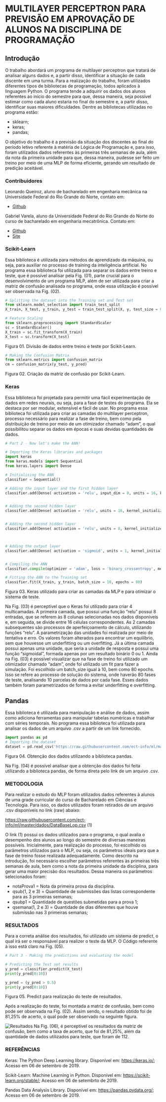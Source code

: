 # MULTILAYER PERCEPTRON PARA PREVISÃO EM APROVAÇÃO DE ALUNOS NA DISCIPLINA DE PROGRAMAÇÃO

## Introdução
O trabalho abordará um programa de multilayer perceptron que tratará de analisar alguns dados e, a partir disso, identificar a situação de cada discente em uma turma.
Para a realização do trabalho, foram utilizados diferentes tipos de bibliotecas de programação, todos aplicados à linguagem Python. O programa tende a adquirir os dados dos alunos referentes ao início do semestre para que, dessa maneira, seja possível estimar como cada aluno estaria no final do semestre e, a partir disso, identificar suas maiores dificuldades.
Dentre as bibliotecas utilizadas no programa estão:
* sklearn;
* keras;
* pandas;

O objetivo do trabalho é a previsão da situação dos discentes ao final do período letivo referente à matéria de Lógica de Programação e, para isso, foram utilizados dados referentes às primeiras três semanas de aula, além da nota da primeira unidade para que, dessa maneira, pudesse ser feito um treino por meio de uma MLP de forma eficiente, gerando um resultado de predição aceitável. 


### Contribuidores

Leonardo Queiroz, aluno de bacharelado em engenharia mecânica na Universidade Federal do Rio Grande do Norte, contato em:
- [Github](https://github.com/leocqueiroz)

Gabriel Varela, aluno da Universidade Federal do Rio Grande do Norte do curso de bacharelado em engenharia mecatrônica. Contato em:
- [Github](https://github.com/gabrielvrl)
- [Site](https://gabrielvrl.github.io/)

### Scikit-Learn

Essa biblioteca é utilizada para métodos de aprendizado da máquina, ou seja, para auxiliar no processo de training da inteligência artificial.
No programa essa biblioteca foi utilizada para separar os dados entre treino e teste, que é possível analisar pela Fig. (01), parte crucial para o desenvolvimento de um programa MLP, além de ser utilizada para criar a matriz de confusão analisada no programa, onde essa utilização é possível ser observada na Fig. (02).

```py
# Splitting the dataset into the Training set and Test set
from sklearn.model_selection import train_test_split
X_train, X_test, y_train, y_test = train_test_split(X, y, test_size = 0.25, random_state = 0)

# Feature Scaling
from sklearn.preprocessing import StandardScaler
sc = StandardScaler()
X_train = sc.fit_transform(X_train)
X_test = sc.transform(X_test)
```
Figura 01. Divisão de dados entre treino e teste por Scikit-Learn.

```py
# Making the Confusion Matrix
from sklearn.metrics import confusion_matrix
cm = confusion_matrix(y_test, y_pred)
```
Figura 02. Criação da matriz de confusão por Scikit-Learn.


### Keras
Essa biblioteca foi projetada para permitir uma fácil experimentação de dados em redes neurais, ou seja, para a fase de testes do programa. Ela se destaca por ser modular, extensível e fácil de usar.
No programa essa biblioteca foi utilizada para criar as camadas do multilayer perceptron, processo necessário para realizar a fase de treino, bem como pela distribuição de treino por meio de um otimizador chamado “adam”, o qual possibilitou separar os dados em épocas e suas devidas quantidades de dados.

```py
# Part 2 - Now let's make the ANN!

# Importing the Keras libraries and packages
import keras
from keras.models import Sequential
from keras.layers import Dense

# Initialising the ANN
classifier = Sequential()

# Adding the input layer and the first hidden layer
classifier.add(Dense( activation = 'relu', input_dim = 8, units = 16, kernel_initializer = 'uniform'))


# Adding the second hidden layer
classifier.add(Dense( activation = 'relu', units = 16, kernel_initializer = 'uniform' ))


# Adding the second hidden layer
classifier.add(Dense( activation = 'relu', units = 8, kernel_initializer = 'uniform' ))



# Adding the output layer
classifier.add(Dense( activation = 'sigmoid', units = 1, kernel_initializer = 'uniform'))


# Compiling the ANN
classifier.compile(optimizer = 'adam', loss = 'binary_crossentropy', metrics = ['accuracy'])

# Fitting the ANN to the Training set
classifier.fit(X_train, y_train, batch_size = 10, epochs = 80)
```
Figura 03. Keras utilizado para criar as camadas da MLP e para otimizar o sistema de teste.

Na Fig. (03) é perceptível que o Keras foi utilizado para criar 4 multicamadas. A primeira camada, que possui uma função “relu” possui 8 entradas, que se referem às 8 colunas selecionadas nos dados disponíveis e, em seguida, se divide entre 16 células correspondentes. As 2 camadas subsequentes são processos de aperfeiçoamento de cálculo, utilizando funções “relu”. A parametrização das unidades foi realizada por meio de tentativa e erro. Os valores foram alterados para encontrar um equilíbrio, sem que houvesse um underfitting ou um overfitting. Já a última camada possui apenas uma unidade, que seria a unidade de resposta e possui uma função “sigmoidal”, formada apenas por um resultado binário 0 ou 1.
Ainda na Fig. (03) é possível visualizar que na fase de treino foi utilizado um otimizador chamado “adam”, onde foi utilizado um fit para fazer a simulação. Foi escolhido um batch_size igual à 10, bem como 80 epochs. Isso se refere ao processo de solução do sistema, onde haverão 80 fases de teste, analisando 10 parcelas de dados por cada fase. Esses dados também foram parametrizados de forma a evitar underfitting e overfitting.


## Pandas 

Essa biblioteca é utilizada para manipulação e análise de dados, assim como adiciona ferramentas para manipular tabelas numéricas e trabalhar com séries temporais.
No programa essa biblioteca foi utilizada para analisar os dados de um arquivo .csv a partir de um link fornecido.

```py
import pandas as pd
# Importing the dataset
dataset = pd.read_csv('https://raw.githubusercontent.com/ect-info/ml/master/dados/DataBaseLop.csv')
```
Figura 04. Obtenção dos dados utilizando a biblioteca pandas.

Na Fig. (04) é possível analisar que a obtenção dos dados foi feita utilizando a biblioteca pandas, de forma direta pelo link de um arquivo .csv.

### METODOLOGIA
Para realizar o estudo do MLP foram utilizados dados referentes à alunos de uma grade curricular do curso de Bacharelado em Ciências e Tecnologia. Para isso, os dados utilizados foram retirados de um arquivo .csv disponíveis no link (raw) abaixo:

https://raw.githubusercontent.com/ect-info/ml/master/dados/DataBaseLop.csv				   (1)

O link (1) possui os dados utilizados para o programa, o qual avalia o desempenho dos alunos ao longo do semestre de diversas maneiras possíveis.
Inicialmente, para realização do processo, foi escolhido os parâmetros utilizados para o MLP, ou seja, os parâmetros ideais para que a fase de treino fosse realizada adequadamente.
Como descrito na introdução, foi necessário escolher parâmetros referentes às primeiras três semanas de aula, bem como a nota da primeira unidade da disciplina, para gerar uma maior precisão dos resultados. Dessa maneira os parâmetros selecionados foram:
* notaProva1 = Nota da primeira prova da disciplina.
* qsub(1, 2 e 3) = Quantidade de submissões das listas correspondente para as 3 primeiras semanas;
* qsubp1 = Quantidade de questões submetidas para a prova 1;
* qsemana(1, 2 e 3) = Quantidade de dias diferentes que houve submissão nas 3 primeiras semanas;

### RESULTADOS
Para a correta análise dos resultados, foi utilizado um sistema de predict, o qual irá ser o responsável para realizer o teste da MLP. O Código referente à isso está claro na Fig. (05).

```py
# Part 3 - Making the predictions and evaluating the model

# Predicting the Test set results
y_pred = classifier.predict(X_test)
print(y_pred[0:10])

y_pred = (y_pred > 0.5)
print(y_pred[0:10])
```
Figura 05. Predict para realização do teste de resultados.

Após a realização do teste, foi montada a matriz de confusão, bem como pode ser observada na Fig. (02).
Assim sendo, o resultado obtido foi de 81,25% de acerto, o qual pode ser observado na seguinte figura.

![Resultados](https://github.com/gabrielvrl/Machine-Learning-ECT/blob/master/Imagens/resultados.png)
Na Fig. (06), é perceptível os resultados da matriz de confusão, bem como a taxa de acerto, que foi de 81,25%, além da quantidade de dados utilizados para teste, que foram de 112.


### REFERÊNCIAS
Keras: The Python Deep Learning library. Disponível em: <https://keras.io/>; Acesso em 06 de setembro de 2019.

Scikit-Learn: Machine Learning in Python. Disponível em: <https://scikit-learn.org/stable/>; Acesso em 06 de setembrto de 2019.

Pandas Data Analysis Library. Disponível em: <https://pandas.pydata.org/>; Acesso em 06 de setembro de 2019.

